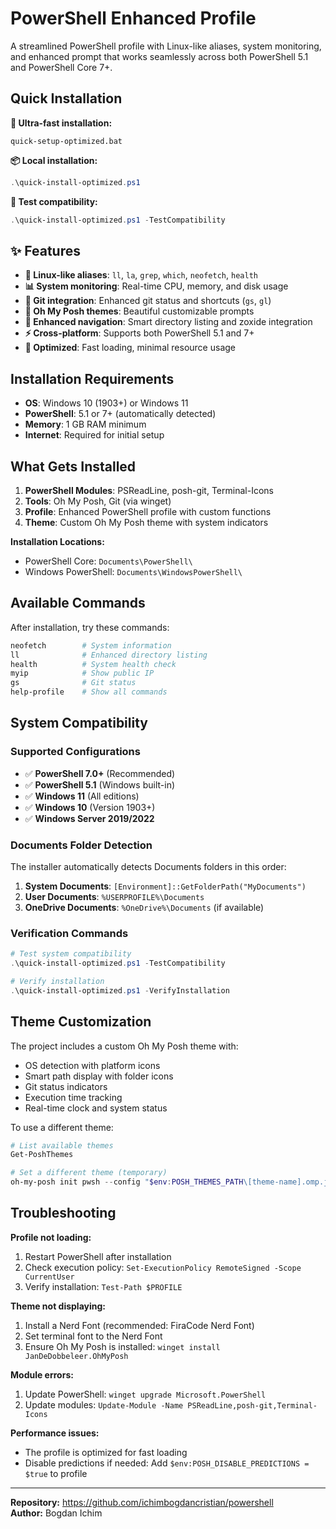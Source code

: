 # PowerShell Enhanced Profile

A streamlined PowerShell profile with Linux-like aliases, system monitoring, and enhanced prompt that works seamlessly across both PowerShell 5.1 and PowerShell Core 7+.

## Quick Installation

**🚀 Ultra-fast installation:**
```batch
quick-setup-optimized.bat
```

**📦 Local installation:**
```powershell
.\quick-install-optimized.ps1
```

**🧪 Test compatibility:**
```powershell
.\quick-install-optimized.ps1 -TestCompatibility
```

## ✨ Features

- **🐧 Linux-like aliases**: `ll`, `la`, `grep`, `which`, `neofetch`, `health`
- **📊 System monitoring**: Real-time CPU, memory, and disk usage
- **🔧 Git integration**: Enhanced git status and shortcuts (`gs`, `gl`)
- **🎨 Oh My Posh themes**: Beautiful customizable prompts
- **📁 Enhanced navigation**: Smart directory listing and zoxide integration
- **⚡ Cross-platform**: Supports both PowerShell 5.1 and 7+
- **🔄 Optimized**: Fast loading, minimal resource usage

## Installation Requirements

- **OS**: Windows 10 (1903+) or Windows 11
- **PowerShell**: 5.1 or 7+ (automatically detected)
- **Memory**: 1 GB RAM minimum
- **Internet**: Required for initial setup

## What Gets Installed

1. **PowerShell Modules**: PSReadLine, posh-git, Terminal-Icons
2. **Tools**: Oh My Posh, Git (via winget)
3. **Profile**: Enhanced PowerShell profile with custom functions
4. **Theme**: Custom Oh My Posh theme with system indicators

**Installation Locations:**
- PowerShell Core: `Documents\PowerShell\`
- Windows PowerShell: `Documents\WindowsPowerShell\`

## Available Commands

After installation, try these commands:

```powershell
neofetch        # System information
ll              # Enhanced directory listing
health          # System health check
myip            # Show public IP
gs              # Git status
help-profile    # Show all commands
```

## System Compatibility

### Supported Configurations
- ✅ **PowerShell 7.0+** (Recommended)
- ✅ **PowerShell 5.1** (Windows built-in)
- ✅ **Windows 11** (All editions)
- ✅ **Windows 10** (Version 1903+)
- ✅ **Windows Server 2019/2022**

### Documents Folder Detection
The installer automatically detects Documents folders in this order:
1. **System Documents**: `[Environment]::GetFolderPath("MyDocuments")`
2. **User Documents**: `%USERPROFILE%\Documents`
3. **OneDrive Documents**: `%OneDrive%\Documents` (if available)

### Verification Commands
```powershell
# Test system compatibility
.\quick-install-optimized.ps1 -TestCompatibility

# Verify installation
.\quick-install-optimized.ps1 -VerifyInstallation
```

## Theme Customization

The project includes a custom Oh My Posh theme with:
- OS detection with platform icons
- Smart path display with folder icons
- Git status indicators
- Execution time tracking
- Real-time clock and system status

To use a different theme:
```powershell
# List available themes
Get-PoshThemes

# Set a different theme (temporary)
oh-my-posh init pwsh --config "$env:POSH_THEMES_PATH\[theme-name].omp.json" | Invoke-Expression
```

## Troubleshooting

**Profile not loading:**
1. Restart PowerShell after installation
2. Check execution policy: `Set-ExecutionPolicy RemoteSigned -Scope CurrentUser`
3. Verify installation: `Test-Path $PROFILE`

**Theme not displaying:**
1. Install a Nerd Font (recommended: FiraCode Nerd Font)
2. Set terminal font to the Nerd Font
3. Ensure Oh My Posh is installed: `winget install JanDeDobbeleer.OhMyPosh`

**Module errors:**
1. Update PowerShell: `winget upgrade Microsoft.PowerShell`
2. Update modules: `Update-Module -Name PSReadLine,posh-git,Terminal-Icons`

**Performance issues:**
- The profile is optimized for fast loading
- Disable predictions if needed: Add `$env:POSH_DISABLE_PREDICTIONS = $true` to profile

---

**Repository:** https://github.com/ichimbogdancristian/powershell  
**Author:** Bogdan Ichim